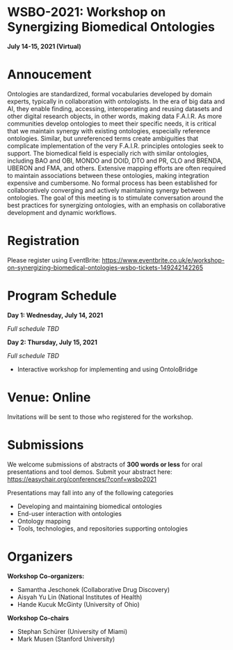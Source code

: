 # WSBO-2021: Workshop on Synergizing Biomedical Ontologies
**July 14-15, 2021 (Virtual)**

# Annoucement
Ontologies are standardized, formal vocabularies developed by domain experts, typically in collaboration with ontologists. In the era of big data and AI, they enable finding, accessing, interoperating and reusing datasets and other digital research objects, in other words, making data F.A.I.R. As more communities develop ontologies to meet their specific needs, it is critical that we maintain synergy with existing ontologies, especially reference ontologies. Similar, but unreferenced terms create ambiguities that complicate implementation of the very F.A.I.R. principles ontologies seek to support. The biomedical field is especially rich with similar ontologies, including BAO and OBI, MONDO and DOID, DTO and PR, CLO and BRENDA, UBERON and FMA, and others. Extensive mapping efforts are often required to maintain associations between these ontologies, making integration expensive and cumbersome. No formal process has been established for collaboratively converging and actively maintaining synergy between ontologies. The goal of this meeting is to stimulate conversation around the best practices for synergizing ontologies, with an emphasis on collaborative development and dynamic workflows. 

# Registration
Please register using EventBrite: https://www.eventbrite.co.uk/e/workshop-on-synergizing-biomedical-ontologies-wsbo-tickets-149242142265

# Program Schedule

**Day 1: Wednesday, July 14, 2021**

*Full schedule TBD*

**Day 2: Thursday, July 15, 2021**

*Full schedule TBD*

* Interactive workshop for implementing and using OntoloBridge

# Venue: Online
Invitations will be sent to those who registered for the workshop.

# Submissions
We welcome submissions of abstracts of **300 words or less** for oral presentations and tool demos.  Submit your abstract here: https://easychair.org/conferences/?conf=wsbo2021

Presentations may fall into any of the following categories
* Developing and maintaining biomedical ontologies
* End-user interaction with ontologies
* Ontology mapping
* Tools, technologies, and repositories supporting ontologies

# Organizers
**Workshop Co-organizers:**
* Samantha Jeschonek (Collaborative Drug Discovery)
* Aisyah Yu Lin (National Institutes of Health)
* Hande Kucuk McGinty (University of Ohio)

**Workshop Co-chairs**
* Stephan Schürer (University of Miami)
* Mark Musen (Stanford University)
